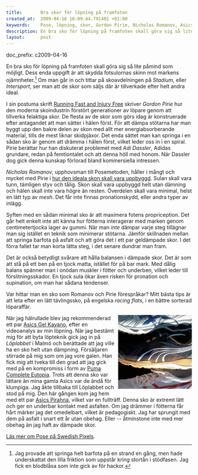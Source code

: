 ```yaml
--- 
title:       Bra skor för löpning på framfoten
created_at:  2009-04-16 16:09:44.791401 +01:00
keywords:    Pose, löpning, skor, Gordon Pirie, Nicholas Romanov, Asics
description: En bra sko för löpning på framfoten skall göra sig så lite påmind som möjligt [...] Syften med en sådan minimal sko är att maximera fotens propriception. Det går helt enkelt inte att känna hur fötterna interagerar med marken genom centimetertjocka lager av gummi.
layout:      post
---
```

doc_prefix: c2009-04-16

En bra sko för löpning på framfoten skall göra sig så lite påmind som möjligt. Dess enda uppgift är att skydda fotsulornas skinn mot markens ojämnheter.[^1] Om man går in och tittar på skoavdelningen på *Stadium*, eller *Intersport*, ser man att de skor som säljs där är tillverkade efter helt andra ideal.

I sin postuma skrift [Running Fast and Injury Free][4] skriver *Gordon Pirie* hur den moderna skoindustrin förstört generationer av löpare genom att tillverka felaktiga skor. De flesta av de skor som görs idag är konstruerade efter antagandet att man sätter i hälen först. För att dämpa stötarna har man byggt upp den bakre delen av skon med allt mer energiabsorberande material, tills de mest liknar skidpjäxor. Det enda sättet man kan springa i en sådan sko är genom att drämma i hälen först, vilket leder oss in i en spiral. Pirie berättar hur han diskuterat problemet med *Adi Dassler*, Adidas grundare, redan på femtiontalet och att denna höll med honom. När Dassler dog gick denna kunskap förlorad bland kommersiella intressen.

*Nicholas Romanov*, upphovsman till Posemetoden, håller i mångt och mycket med Pirie i [hur den ideala skon skall vara uppbyggd][5]. Sulan skall vara tunn, tämligen styv och tålig. Skon skall vara uppbyggd helt utan dämning och hälen skall inte vara högre än resten. Överdelen skall vara minimal, helst en lätt typ av *mesh*. Det får inte finnas pronationskydd, eller andra typer av inlägg.

Syften med en sådan minimal sko är att maximera fotens propriception. Det går helt enkelt inte att känna hur fötterna interagerar med marken genom centimetertjocka lager av gummi. När man *inte* dämpar varje steg tillägnar man sig istället en teknik som minimerar stötarna. Jämför skillnaden mellan att springa barfota på asfalt och att göra det i ett par geldämpade skor. I det förra fallet tar man korta lätta steg, i det senare dundrar man fram. 

Det är också betydligt svårare att hålla balansen i dämpade skor. Det är som att stå på ett ben på en tjock matta, istället för på bar mark. Med dålig balans spänner man i onödan muskler i fötter och underben, vilket leder till förslitningsskador. En tjock sula ökar även risken för pronation och supination, om man har sådana tendenser.

Var hittar man en sko som Romanov och Pirie förespråkar? Mitt bästa tips är att leta efter en lätt tävlingssko, på engelska *racing flats*, i en bättre sorterad löparaffär.

<div class="imagezoom" style="float: right; margin: 0 0 4px 8px;">
	<a href="/bilder/shoes.jpg" title="Uppifrån och ner: Asics Gel Kayano, Puma Complete Eutopia och Asica Pirahna"><img src="/bilder/shoes-thumbnail.jpg" alt="Mina skor"/></a>
</div> 

När jag hälrullade blev jag rekommenderad ett par [Asics Gel Kayano][2], efter en videoanalys av min löpning. När jag bestämt mig för att byta löpteknik gick jag in på *Löplabbet* i Malmö och berättade att jag ville ha en sko helt utan dämpning. Försäljaren stirrade på mig som om jag vore galen. Han fick mig att tveka till den grad att jag gick med på en kompromiss i form av [Puma Complete Eutopia][3]. Trots att denna sko var lättare än mina gamla Asics var de ändå för klumpiga. Jag åkte tillbaka till Löplabbet och stod på mig. Den här gången kom jag hem med ett par [Asics Pirahna][1], vilket var en fullträff. Denna sko är extremt lätt och ger en underbar kontakt med asfalten. Om jag drämmer i fötterna får hårt märker jag det omedelbart, vilket är pedagogiskt. Jag har sprungit med dem på asfalt i snart ett år utan obehag. Eller -- åtminstone inte med mer obehag än jag haft av dämpade skor.

<p class="article_meta"><a href="http://www.google.se/cse?cx=partner-pub-6560626682599600%3A79iidl-vc1c&amp;ie=UTF-8&amp;q=pose&amp;sa=Sök">Läs mer om Pose på Swedish Pixels</a>.</p>

[1]: http://www.asicsamerica.com/products/product.aspx?PRODUCT_ID=240010985&amp;TITLE_CATEGORY_ID=250001617
[2]: http://www.asicsamerica.com/products/product.aspx?STYLE_NUMBER=TN800&amp;TITLE_CATEGORY_ID=250001542
[3]: http://www.loplabbet.se/system/search/product.asp?id=1112
[4]: http://www.scribd.com/doc/13695/Gordon-Piries-Running-Fast-and-Injury-Free
[5]: http://www.posetech.com/runningshoes/how_to_choose_best_running_shoes_for_you.html

[^1]: Jag provade att springa helt barfota på en strand en gång, men hade underskattat den lilla friktion som uppstår kring stortån i stödfasen. Jag fick en blodblåsa som inte gick av för hackor.